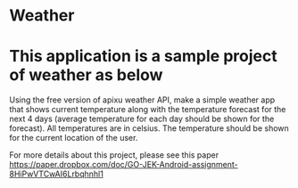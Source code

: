# Weather
# This application is a sample project of weather as below 
Using the free version of apixu weather API, make a simple weather app that shows current temperature along with the temperature forecast for the next 4 days (average temperature for each day should be shown for the forecast).  All temperatures are in celsius. The temperature should be shown for the current location of the user.

For more details about this project, please see this paper https://paper.dropbox.com/doc/GO-JEK-Android-assignment-8HiPwVTCwAI6Lrbqhnhl1
